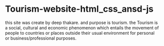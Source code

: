 # Tourism-website-html_css_ansd-js
this site was create by deep thakare. and purpose is tourism. the Tourism is a social, cultural and economic phenomenon which entails the movement of people to countries or places outside their usual environment for personal or business/professional purposes. 
